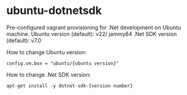 # ubuntu-dotnetsdk
Pre-configured vagrant provisioning for .Net development on Ubuntu machine.
Ubuntu version (default): v22/ jammy64
.Net SDK version (default): v7.0

How to change Ubuntu version:
```
config.vm.box = "ubuntu/{ubuntu version}"
```

How to change .Net SDK version:
```
apt-get install -y dotnet-sdk-{version number}
```